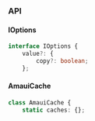 

### API

#### IOptions

```ts
interface IOptions {
    value?: {
        copy?: boolean;
    };
```

#### AmauiCache

```ts
class AmauiCache {
    static caches: {};
```

